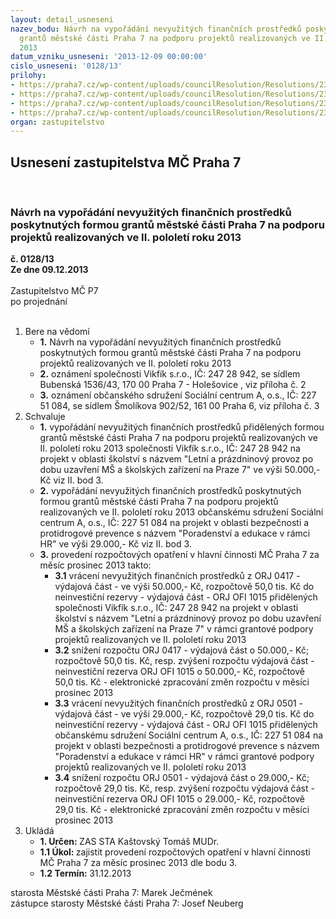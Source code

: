 ```yaml
---
layout: detail_usneseni
nazev_bodu: Návrh na vypořádání nevyužitých finančních prostředků poskytnutých formou
  grantů městské části Praha 7 na podporu projektů realizovaných ve II. pololetí roku
  2013
datum_vzniku_usneseni: '2013-12-09 00:00:00'
cislo_usneseni: '0128/13'
prilohy:
- https://praha7.cz/wp-content/uploads/councilResolution/Resolutions/23218/8-13-usneseni_zmc_60_13_udelene_granty_2013.doc
- https://praha7.cz/wp-content/uploads/councilResolution/Resolutions/23218/8-13-vikf%c3%adk_info_o_nevy%c4%8derp%c3%a1n%c3%ad_grantu.pdf
- https://praha7.cz/wp-content/uploads/councilResolution/Resolutions/23218/8-13-soci%c3%a1ln%c3%ad_centrum_a_-_informace_o_nevy%c4%8derp%c3%a1n%c3%ad_grantu.pdf
- https://praha7.cz/wp-content/uploads/councilResolution/Resolutions/23218/8-13-usneseni_r_931_26_11_2013_vyporadani_nevyuzitych_grantu.doc
organ: zastupitelstvo
---
```

<div id="ucUsn_pList" class="usn">
	<span><h2>Usnesení zastupitelstva MČ Praha 7 </h2>
<br></span><div class="standBody">
<span><h3>Návrh na vypořádání nevyužitých finančních prostředků poskytnutých formou grantů městské části Praha 7 na podporu projektů realizovaných ve II. pololetí roku 2013</h3></span><div class="center">
		<strong>č. 0128/13</strong><br>
	</div>
<div class="center">
		<strong>Ze dne 09.12.2013</strong><br><br>
	</div>Zastupitelstvo MČ P7<br> po projednání<br><br><ol>
<li>Bere na vědomí<ul>
<li>
<strong>1.</strong> Návrh na vypořádání nevyužitých finančních prostředků poskytnutých formou grantů městské části Praha 7 na podporu projektů realizovaných ve II. pololetí roku 2013</li>
<li>
<strong>2.</strong> oznámení společnosti Vikfík s.r.o., IČ: 247 28 942, se sídlem Bubenská 1536/43, 170 00 Praha 7 - Holešovice , viz příloha č. 2</li>
<li>
<strong>3.</strong> oznámení občanského sdružení Sociální centrum A, o.s., IČ: 227 51 084, se sídlem Šmolíkova 902/52, 161 00 Praha 6, viz příloha č. 3</li>
</ul>
</li>
<li>Schvaluje<ul>
<li>
<strong>1.</strong> vypořádání nevyužitých finančních prostředků přidělených formou grantů městské části Praha 7 na podporu projektů realizovaných ve II. pololetí roku 2013 společnosti Vikfík s.r.o., IČ: 247 28 942 na projekt v oblasti školství s názvem "Letní a prázdninový provoz po dobu uzavření MŠ a školských zařízení na Praze 7" ve výši 50.000,- Kč viz II. bod 3.</li>
<li>
<strong>2.</strong> vypořádání nevyužitých finančních prostředků poskytnutých formou grantů městské části Praha 7 na podporu projektů realizovaných ve II. pololetí roku 2013 občanskému sdružení Sociální centrum A, o.s., IČ: 227 51 084 na projekt v oblasti bezpečnosti a protidrogové prevence s názvem "Poradenství a edukace v rámci HR" ve výši 29.000,- Kč viz II. bod 3.</li>
<li>
<strong>3.</strong> provedení rozpočtových opatření v hlavní činnosti MČ Praha 7 za měsíc prosinec 2013 takto:<ul>
<li>
<strong>3.1</strong> vrácení nevyužitých finančních prostředků z ORJ 0417 - výdajová část - ve výši 50.000,- Kč, rozpočtově 50,0 tis. Kč do neinvestiční rezervy - výdajová část - ORJ OFI 1015 přidělených společnosti Vikfík s.r.o., IČ: 247 28 942 na projekt v oblasti školství s názvem "Letní a prázdninový provoz po dobu uzavření MŠ a školských zařízení na Praze 7" v rámci grantové podpory projektů realizovaných ve II. pololetí roku 2013</li>
<li>
<strong>3.2</strong> snížení rozpočtu ORJ 0417 - výdajová část o 50.000,- Kč; rozpočtově 50,0 tis. Kč, resp. zvýšení rozpočtu výdajová část - neinvestiční rezerva ORJ OFI 1015 o 50.000,- Kč, rozpočtově 50,0 tis. Kč - elektronické zpracování změn rozpočtu v měsíci prosinec 2013</li>
<li>
<strong>3.3</strong> vrácení nevyužitých finančních prostředků z ORJ 0501 - výdajová část - ve výši 29.000,- Kč, rozpočtově 29,0 tis. Kč do neinvestiční rezervy - výdajová část - ORJ OFI 1015 přidělených občanskému sdružení Sociální centrum A, o.s., IČ: 227 51 084 na projekt v oblasti bezpečnosti a protidrogové prevence s názvem "Poradenství a edukace v rámci HR" v rámci grantové podpory projektů realizovaných ve II. pololetí roku 2013</li>
<li>
<strong>3.4</strong> snížení rozpočtu ORJ 0501 - výdajová část o 29.000,- Kč; rozpočtově 29,0 tis. Kč, resp. zvýšení rozpočtu výdajová část - neinvestiční rezerva ORJ OFI 1015 o 29.000,- Kč, rozpočtově 29,0 tis. Kč - elektronické zpracování změn rozpočtu v měsíci prosinec 2013</li>
</ul>
</li>
</ul>
</li>
<li>Ukládá<ul>
<li>
<strong>1. Určen: </strong>ZAS STA Kaštovský Tomáš MUDr.</li>
<li>
<strong>1.1 Úkol: </strong>zajistit provedení rozpočtových opatření v hlavní činnosti MČ Praha 7 za měsíc prosinec 2013 dle bodu 3.</li>
<li>
<strong>1.2 Termín: </strong>31.12.2013</li>
</ul>
</li>
</ol>starosta Městské části Praha 7: Marek Ječmének<br>zástupce starosty Městské části Praha 7: Josef Neuberg
</div>
</div>